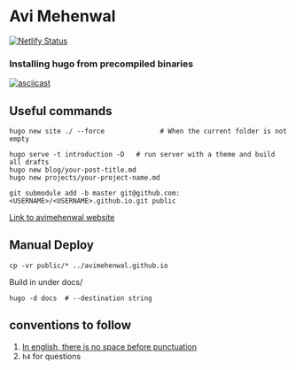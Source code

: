 # Avi Mehenwal

[![Netlify Status](https://api.netlify.com/api/v1/badges/a00db104-562e-4c21-a7e2-321c0c84998b/deploy-status)](https://app.netlify.com/sites/aviportfolio/deploys)

### Installing hugo from precompiled binaries

[![asciicast](https://asciinema.org/a/159660.png)](https://asciinema.org/a/159660?speed=1.5)


## Useful commands

```
hugo new site ./ --force			  # When the current folder is not empty

hugo serve -t introduction -D   # run server with a theme and build all drafts
hugo new blog/your-post-title.md
hugo new projects/your-project-name.md

git submodule add -b master git@github.com:<USERNAME>/<USERNAME>.github.io.git public
```

[Link to avimehenwal website](https://avimehenwal.github.io)

## Manual Deploy
```
cp -vr public/* ../avimehenwal.github.io
```

Build in under docs/
```
hugo -d docs  # --destination string
```

## conventions to follow

1. [In english, there is no space before punctuation](https://english.stackexchange.com/questions/4645/is-it-ever-correct-to-have-a-space-before-a-question-or-exclamation-mark)
2. `h4` for questions